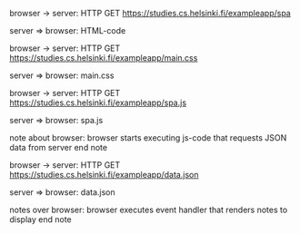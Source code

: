 browser -> server: HTTP GET https://studies.cs.helsinki.fi/exampleapp/spa

server => browser: HTML-code

browser -> server: HTTP GET https://studies.cs.helsinki.fi/exampleapp/main.css

server => browser: main.css

browser -> server: HTTP GET https://studies.cs.helsinki.fi/exampleapp/spa.js

server => browser: spa.js

note about browser: 
browser starts executing js-code
that requests JSON data from server
end note

browser -> server: HTTP GET https://studies.cs.helsinki.fi/exampleapp/data.json

server => browser: data.json

notes over browser:
browser executes event handler 
that renders notes to display
end note